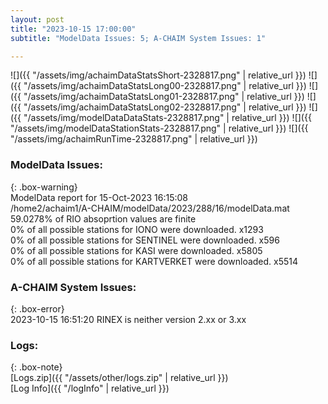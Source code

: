 ```yaml
---
layout: post
title: "2023-10-15 17:00:00"
subtitle: "ModelData Issues: 5; A-CHAIM System Issues: 1"

---
```


![]({{ "/assets/img/achaimDataStatsShort-2328817.png" | relative_url }})
![]({{ "/assets/img/achaimDataStatsLong00-2328817.png" | relative_url }})
![]({{ "/assets/img/achaimDataStatsLong01-2328817.png" | relative_url }})
![]({{ "/assets/img/achaimDataStatsLong02-2328817.png" | relative_url }})
![]({{ "/assets/img/modelDataDataStats-2328817.png" | relative_url }})
![]({{ "/assets/img/modelDataStationStats-2328817.png" | relative_url }})
![]({{ "/assets/img/achaimRunTime-2328817.png" | relative_url }})


### ModelData Issues:  
  
{: .box-warning}  
 ModelData report for 15-Oct-2023 16:15:08   
 /home2/achaim1/A-CHAIM/modelData/2023/288/16/modelData.mat   
 59.0278% of RIO absoprtion values are finite   
 0% of all possible stations for IONO were downloaded. x1293   
 0% of all possible stations for SENTINEL were downloaded. x596   
 0% of all possible stations for KASI were downloaded. x5805   
 0% of all possible stations for KARTVERKET were downloaded. x5514   
  
### A-CHAIM System Issues:  
  
{: .box-error}  
2023-10-15 16:51:20 RINEX is neither version 2.xx or 3.xx  

### Logs:  
  
{: .box-note}  
[Logs.zip]({{ "/assets/other/logs.zip" | relative_url }})  
[Log Info]({{ "/logInfo" | relative_url }})  

